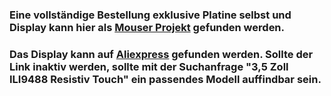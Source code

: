 ### Eine vollständige Bestellung exklusive Platine selbst und Display kann hier als [Mouser Projekt](https://www.mouser.com/ProjectManager/ProjectDetail.aspx?AccessID=aab402505e) gefunden werden.
### Das Display kann auf [Aliexpress](https://de.aliexpress.com/item/32829704426.html) gefunden werden. Sollte der Link inaktiv werden, sollte mit der Suchanfrage "3,5 Zoll ILI9488 Resistiv Touch" ein passendes Modell auffindbar sein.
